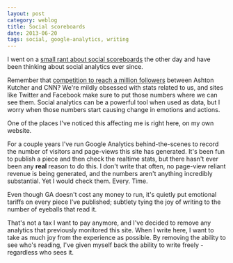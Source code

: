 ```yaml
---
layout: post
category: weblog
title: Social scoreboards
date: 2013-06-20
tags: social, google-analytics, writing
---
```

I went on a [small rant about social scoreboards](https://twitter.com/kyledreger/status/346820510526615553) the other day and have been thinking about social analytics ever since.

<!-- more -->

Remember that [competition to reach a million followers](http://www.cnn.com/2009/TECH/04/16/ashton.cnn.twitter.battle/index.html) between Ashton Kutcher and CNN? We're mildly obsessed with stats related to us, and sites like Twitter and Facebook make sure to put those numbers where we can see them. Social analytics can be a powerful tool when used as data, but I worry when those numbers start causing change in emotions and actions.

One of the places I've noticed this affecting me is right here, on my own website.

For a couple years I've run Google Analytics behind-the-scenes to record the number of visitors and page-views this site has generated. It's been fun to publish a piece and then check the realtime stats, but there hasn't ever been any **real** reason to do this. I don't write that often, no page-view reliant revenue is being generated, and the numbers aren't anything incredibly substantial. Yet I would check them. Every. Time.

Even though GA doesn't cost any money to run, it's quietly put emotional tariffs on every piece I've published; subtlety tying the joy of writing to the number of eyeballs that read it.

That's not a tax I want to pay anymore, and I've decided to remove any analytics that previously monitored this site. When I write here, I want to take as much joy from the experience as possible. By removing the ability to see who's reading, I've given myself back the ability to write freely - regardless who sees it.